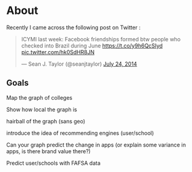 # About

Recently I came across the following post on Twitter :

<blockquote class="twitter-tweet" data-partner="tweetdeck"><p>ICYMI last week: Facebook friendships formed btw people who checked into Brazil during June <a href="https://t.co/y9h6QcSIyd">https://t.co/y9h6QcSIyd</a> <a href="http://t.co/hk0SdHR8JN">pic.twitter.com/hk0SdHR8JN</a></p>&mdash; Sean J. Taylor (@seanjtaylor) <a href="https://twitter.com/seanjtaylor/statuses/492432734242230272">July 24, 2014</a></blockquote>
<script async src="//platform.twitter.com/widgets.js" charset="utf-8"></script>

## Goals

Map the graph of colleges

Show how local the graph is

hairball of the graph (sans geo)

introduce the idea of recommending engines (user/school)

Can your graph predict the change in apps (or explain some variance in apps, is there brand value there?)

Predict user/schools with FAFSA data
